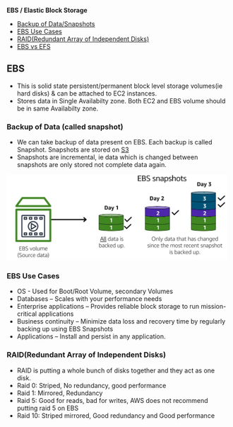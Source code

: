 **EBS / Elastic Block Storage**
- [Backup of Data/Snapshots](#bu)
- [EBS Use Cases](#uc)
- [RAID(Redundant Array of Independent Disks)](#raid)
- [EBS vs EFS](/System-Design/Concepts/AWS/Storage/File/EFS#vs)

## EBS
- This is solid state persistent/permanent block level storage volumes(ie hard disks) & can be attached to EC2 instances.
- Stores data in Single Availabilty zone. Both EC2 and EBS volume should be in same Availabilty zone.

<a name=bu></a>
### Backup of Data (called snapshot)
- We can take backup of data present on EBS. Each backup is called Snapshot. Snapshots are stored on [S3](/System-Design/Concepts/AWS/Storage/Object_Store/S3/)
- Snapshots are incremental, ie data which is changed between snapshots are only stored not complete data again.
<img src=ebs_snapshots.JPG width=500 />

<a name=uc></a>
### EBS Use Cases
  - OS - Used for Boot/Root Volume, secondary Volumes
  - Databases – Scales with your performance needs
  - Enterprise applications – Provides reliable block storage to run mission-critical applications
  - Business continuity – Minimize data loss and recovery time by regularly backing up using EBS Snapshots
  - Applications – Install and persist in any application.  

<a name=raid></a>
### RAID(Redundant Array of Independent Disks)
  - RAID is putting a whole bunch of disks together and they act as one disk.
  - Raid 0: Striped, No redundancy, good performance
  - Raid 1: Mirrored, Redundancy
  - Raid 5: Good for reads, bad for writes, AWS does not recommend putting raid 5 on EBS
  - Raid 10: Striped mirrored, Good redundancy and Good performance
